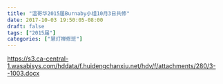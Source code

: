 ```yaml
---
title: "温哥华2015届Burnaby小组10月3日共修"
date: 2017-10-03 19:50:05-08:00
draft: false
tags: ["2015届"]
categories: ["慧灯禅修班"]
---
```

https://s3.ca-central-1.wasabisys.com/hddata/f.huidengchanxiu.net/hdv/f/attachments/280/3--1003.docx
